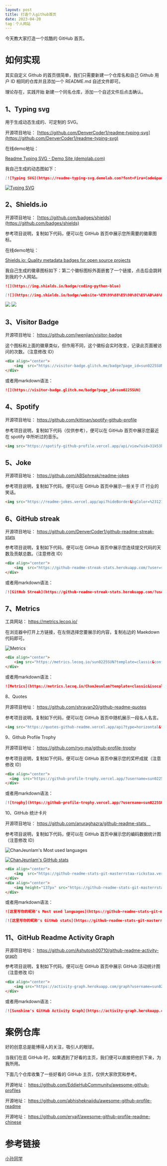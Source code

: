 ```yaml
---
layout: post
title: 打造个人github首页
date: 2023-04-20
tag：个人网站
---
```

今天教大家打造一个炫酷的 GitHub 首页。

# 如何实现

其实自定义 Github 的首页很简单，我们只需要新建一个仓库名和自己 Github 用户 ID 相同的仓库并且添加一个 README.md 自述文件即可。

理论存在，实践开始
新建一个同名仓库，添加一个自述文件后点击确认。

## 1、Typing svg

用于生成动态生成的、可定制的 SVG。

开源项目地址： [https://github.com/DenverCoder1/readme-typing-svg](https://github.com/DenverCoder1/readme-typing-svg)

在线demo地址：

[Readme Typing SVG - Demo Site (demolab.com)](https://readme-typing-svg.demolab.com/demo/)

我自己生成的动态图如下：

```markdown
[![Typing SVG](https://readme-typing-svg.demolab.com?font=Fira+Code&pause=1000&color=F73262&width=435&lines=Hello%2C+Welcome+to+my+Github+page;%E5%AD%A6%E4%B8%8D%E4%BC%9A%E5%9C%B0%E7%90%83%E6%B5%81%E4%BD%93%E5%8A%9B%E5%AD%A6%E7%9A%84%E7%94%9F%E7%93%9C%E8%9B%8B%E5%AD%90)](https://git.io/typing-svg)
```

[![Typing SVG](https://readme-typing-svg.demolab.com?font=Fira+Code&pause=1000&color=F73262&width=435&lines=Hello%2C+Welcome+to+my+Github+page;%E5%AD%A6%E4%B8%8D%E4%BC%9A%E5%9C%B0%E7%90%83%E6%B5%81%E4%BD%93%E5%8A%9B%E5%AD%A6%E7%9A%84%E7%94%9F%E7%93%9C%E8%9B%8B%E5%AD%90)](https://git.io/typing-svg)

## 2、Shields.io

开源项目地址： [https://github.com/badges/shields](https://github.com/badges/shields)

参考项目说明，复制如下代码，便可以在 GitHub 首页中展示您所需要的徽章图标。

在线demo地址：

[Shields.io: Quality metadata badges for open source projects](https://shields.io/#your-badge)

我自己生成的徽章图标如下：第二个徽标图标外面嵌套了一个链接，点击后会跳转到我的个人网站。

```markdown
![](https://img.shields.io/badge/coding-python-blue) 

[![](https://img.shields.io/badge/website-%E9%99%88%E5%90%8C%E5%AD%A6%E4%B8%AA%E4%BA%BA%E7%AB%99-red)](https://chanjeunlam.github.io/)
```

![](https://img.shields.io/badge/coding-python-blue) [![](https://img.shields.io/badge/website-%E9%99%88%E5%90%8C%E5%AD%A6%E4%B8%AA%E4%BA%BA%E7%AB%99-red)](https://chanjeunlam.github.io/)

## 3、Visitor Badge

开源项目地址： https://github.com/jwenjian/visitor-badge

这个图标和上面的徽章类似，但作用不同，这个徽标会实时改变，记录此页面被访问的次数。（注意修改 ID）

```html
<div align="center">
    <img  src="https://visitor-badge.glitch.me/badge?page_id=sun0225SUN" />
</div>
```
或者用markdown语法：

```markdown
![](https://visitor-badge.glitch.me/badge?page_id=sun0225SUN)
```


## 4、Spotify

开源项目地址： https://github.com/kittinan/spotify-github-profile

参考项目说明，复制如下代码（仅供参考），便可以在 GitHub 首页中展示您最近在 spotify 中所听过的音乐。

```html
<img src="https://spotify-github-profile.vercel.app/api/view?uid=31k53kp6hgkbovg72427dya5av44&cover_image=true&theme=default&show_offline=false&background_color=121212" />
```

## 5、Joke

开源项目地址： https://github.com/ABSphreak/readme-jokes

参考项目说明，复制如下代码，便可以在 GitHub 首页中展示一些关于 IT 行业的笑话。
```html
<img src="https://readme-jokes.vercel.app/api?hideBorder&bgColor=%23121212" alt="Jokes Card" />
```

## 6、GitHub streak

开源项目地址： https://github.com/DenverCoder1/github-readme-streak-stats

参考项目说明，复制如下代码，便可以在 GitHub 首页中展示您连续提交代码的天数及贡献总数。（注意修改 ID）

```html
<div align="center">
    <img  src="https://github-readme-streak-stats.herokuapp.com/?user=sun0225SUN&theme=dark&hide_border=true" />
</div>
```

或者用markdown语法：

```markdown
[![GitHub Streak](https://github-readme-streak-stats.herokuapp.com/?user=sun0225SUN&theme=dark&hide_border=true)](https://git.io/streak-stats)
```

## 7、Metrics

工具网站： https://metrics.lecoq.io/

在浏览器中打开上方链接，在左侧选择您要展示的内容，复制右边的 Maekdown 代码即可。

![Metrics](https://metrics.lecoq.io/ChanJeunlam?template=classic&isocalendar=1&base=header%2C%20activity%2C%20community%2C%20repositories%2C%20metadata&base.indepth=false&base.hireable=false&base.skip=false&isocalendar=false&isocalendar.duration=half-year&config.timezone=Asia%2FShanghai)


```html
<div align="center">
    <img src="https://metrics.lecoq.io/sun0225SUN?template=classic&config.timezone=Asia%2FShanghai">
</div>
```

或者用markdown语法：

```markdown
![Metrics](https://metrics.lecoq.io/ChanJeunlam?template=classic&isocalendar=1&base=header%2C%20activity%2C%20community%2C%20repositories%2C%20metadata&base.indepth=false&base.hireable=false&base.skip=false&isocalendar=false&isocalendar.duration=half-year&config.timezone=Asia%2FShanghai)

```


8、Quotes

开源项目地址： https://github.com/shravan20/github-readme-quotes

参考项目说明，复制如下代码，便可以在 GitHub 首页中随机展示一段名人名言。
```html
<img src="https://quotes-github-readme.vercel.app/api?type=horizontal&theme=dark" />
```


9、Github Profile Trophy

开源项目地址： https://github.com/ryo-ma/github-profile-trophy

参考项目说明，复制如下代码，便可以在 GitHub 首页中展示您的奖杯成就（注意修改 ID）

```html
<div align="center">
  <img  src="https://github-profile-trophy.vercel.app/?username=sun0225SUN&theme=gruvbox&row=1&column=7&no-frame=true&no-bg=true" />
</div>
```

或者用markdown语法：

```markdown
[![trophy](https://github-profile-trophy.vercel.app/?username=sun0225SUN)](https://github.com/ryo-ma/github-profile-trophy)
```

10、GitHub 统计卡片


开源项目地址： https://github.com/anuraghazra/github-readme-stats 

参考项目说明，复制如下代码，便可以在 GitHub 首页中展示您的编码数据统计图（注意修改 ID）

![ChanJeunlam's Most used languages](https://github-readme-stats-git-masterrstaa-rickstaa.vercel.app/api/top-langs/?username=ChanJeunlam&layout=compact&hide_border=true&langs_count=10)

[![ChanJeunlam's GitHub stats](https://github-readme-stats-git-masterrstaa-rickstaa.vercel.app/api?username=ChanJeunlam)](https://github.com/anuraghazra/github-readme-stats)

```html
<div align="center">
    <img  src="https://github-readme-stats-git-masterrstaa-rickstaa.vercel.app/api/top-langs/?username=sun0225SUN&hide_title=true&hide_border=true&layout=compact&langs_count=6&text_color=000&icon_color=fff&bg_color=0,52fa5a,4dfcff,c64dff&theme=graywhite" />
</div>
<div align="center">
    <img height="137px" src="https://github-readme-stats-git-masterrstaa-rickstaa.vercel.app/api?username=sun0225SUN&hide_title=true&hide_border=true&show_icons=trueline_height=21&text_color=000&icon_color=000&bg_color=0,ea6161,ffc64d,fffc4d,52fa5a&theme=graywhite" />
</div>
```

或者用markdown语法：

```markdown
![这里写你的昵称's Most used languages](https://github-readme-stats-git-masterrstaa-rickstaa.vercel.app/api/top-langs/?username=这里替换成你的 GitHub ID&layout=compact&hide_border=true&langs_count=10)

[![这里写你的昵称's GitHub stats](https://github-readme-stats-git-masterrstaa-rickstaa.vercel.app/api?username=这里替换成你的 GitHub ID)](https://github.com/anuraghazra/github-readme-stats)
```


## 11、GitHub Readme Activity Graph

开源项目地址： https://github.com/Ashutosh00710/github-readme-activity-graph

参考项目说明，复制如下代码，便可以在 GitHub 首页中展示 GitHub 活动统计图（注意修改 ID）

```html
<div align="center">
    <img src="https://activity-graph.herokuapp.com/graph?username=sun0225SUN&theme=xcode" />
</div>
```

或者用markdown语法：

```markdown
[![Sunshine's GitHub Activity Graph](https://activity-graph.herokuapp.com/graph?username=sun0225SUN&theme=xcode)](https://github.com/sun0225SUN)
```

# 案例仓库
好的创意总是能博得人的关注，吸引人的眼球。

当我们在逛 GitHub 时，如果遇到了好看的主页，我们便可以直接把他扒下来，为我所用。

下面几个仓库收集了一些好看的 GitHub 主页，仅供大家欣赏和参考。

开源地址： https://github.com/EddieHubCommunity/awesome-github-profiles


开源地址： https://github.com/abhisheknaiidu/awesome-github-profile-readme


开源地址： https://github.com/eryajf/awesome-github-profile-readme-chinese


# 参考链接

[小孙同学](https://blog.sunguoqi.com/archives/github_profile_0)
